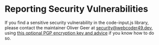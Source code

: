 # Reporting Security Vulnerabilities
If you find a sensitive security vulnerability
in the code-input.js library, please
contact the maintainer Oliver Geer at
[security@webcoder49.dev](mailto:security@webcoder49.dev),
using [this optional PGP encryption key and advice](https://oliver.geer.im#email)
if you know how to do so.
